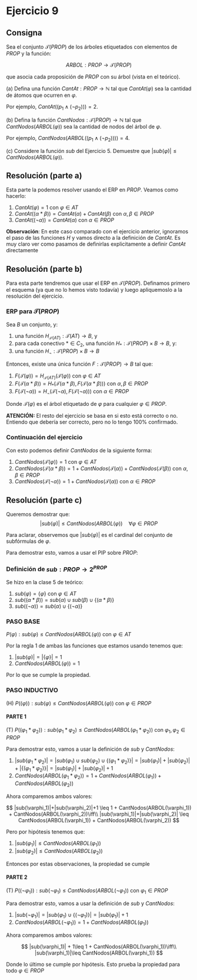 # Ejercicio 9

## Consigna

Sea el conjunto $\mathcal{T}(PROP)$ de los árboles etiquetados con elementos de $PROP$ y la función:

$$
ARBOL : PROP \to \mathcal{T}(PROP)
$$

que asocia cada proposición de $PROP$ con su árbol (vista en el teórico).


(a) Defina una función $CantAt : PROP \to \mathbb{N}$ tal que $CantAt(\varphi)$ sea la cantidad de átomos que ocurren en $\varphi$.

Por ejemplo, $CantAt((p_1 \land (\neg p_2))) = 2$.

(b) Defina la función $CantNodos : \mathcal{T}(PROP) \to \mathbb{N}$ tal que $CantNodos(ARBOL(\varphi))$ sea la cantidad de nodos del árbol de $\varphi$.

Por ejemplo, $CantNodos(ARBOL((p_1 \land (\neg p_2)))) = 4$.

(c) Considere la función $sub$ del Ejercicio 5. Demuestre que $|sub(\varphi)| \leq CantNodos(ARBOL(\varphi))$.

## Resolución (parte a)

Esta parte la podemos resolver usando el ERP en $PROP$. Veamos como hacerlo:

1. $CantAt(\varphi) = 1$ con $\varphi\in AT$
2. $CantAt((\alpha * \beta)) = CantAt(\alpha) + CantAt(\beta)$ con $\alpha,\beta\in PROP$
3. $CantAt((\neg\alpha)) = CantAt(\alpha)$ con $\alpha\in PROP$

**Observación**: En este caso comparado con el ejercicio anterior, ignoramos el paso de las funciones $H$ y vamos directo a la definición de $CantAt$. Es muy claro ver como pasamos de definirlas explicitamente a definir $CantAt$ directamente

## Resolución (parte b)

Para esta parte tendremos que usar el ERP en $\mathcal{T}(PROP)$. Definamos primero el esquema (ya que no lo hemos visto todavía) y luego apliquemoslo a la resolución del ejercicio.

### ERP para $\mathcal{T}(PROP)$

Sea $B$ un conjunto, y:

1. una función $H_{\mathcal{T}(AT)}: \mathcal{T}(AT)\rightarrow B$, y
2. para cada conectivo $*\in C_2$, una función $H_*: \mathcal{T}(PROP)\times B\rightarrow B$, y:
3. una función $H_{\neg}: \mathcal{T}(PROP)\times B\rightarrow B$

Entonces, existe una única función $F: \mathcal{T}(PROP)\rightarrow B$ tal que:

1. $F(\mathcal{T}(\varphi)) = H_{\mathcal{T}(AT)}(\mathcal{T}(\varphi))$ con $\varphi\in AT$
2. $F(\mathcal{T}(\alpha*\beta)) = H_*(\mathcal{T}(\alpha*\beta), F(\mathcal{T}(\alpha*\beta)))$ con $\alpha,\beta\in PROP$
3. $F(\mathcal{T}(\neg\alpha)) = H_{\neg}(\mathcal{T}(\neg\alpha), F(\mathcal{T}(\neg\alpha)))$ con $\alpha\in PROP$

Donde $\mathcal{T}(\varphi)$ es el árbol etiquetado de $\varphi$ para cualquier $\varphi\in PROP$.

**ATENCIÓN:** El resto del ejercicio se basa en si esto está correcto o no. Entiendo que debería ser correcto, pero no lo tengo 100% confirmado.

### Continuación del ejercicio

Con esto podemos definir $CantNodos$ de la siguiente forma:

1. $CantNodos(\mathcal{T}(\varphi)) = 1$ con $\varphi\in AT$
2. $CantNodos(\mathcal{T}(\alpha*\beta)) = 1 + CantNodos(\mathcal{T}(\alpha)) + CantNodos(\mathcal{T}(\beta))$ con $\alpha,\beta\in PROP$
3. $CantNodos(\mathcal{T}(\neg\alpha)) = 1 + CantNodos(\mathcal{T}(\alpha))$ con $\alpha\in PROP$

## Resolución (parte c)

Queremos demostrar que: 
$$|sub(\varphi)| \leq CantNodos(ARBOL(\varphi))\quad\forall\varphi\in PROP$$

Para aclarar, observemos que $|sub(\varphi)|$ es el cardinal del conjunto de subfórmulas de $\varphi$.

Para demostrar esto, vamos a usar el PIP sobre $PROP$:

### Definición de $sub: PROP\to 2^{PROP}$

Se hizo en la clase 5 de teórico:

1. $sub(\varphi) = \{\varphi\}$ con $\varphi\in AT$
2. $sub((\alpha*\beta)) = sub(\alpha)\cup sub(\beta)\cup\{(\alpha*\beta)\}$
3. $sub((\neg\alpha)) = sub(\alpha)\cup\{(\neg\alpha)\}$

### PASO BASE

$P(\varphi): sub(\varphi)\leq CantNodos(ARBOL(\varphi))$ con $\varphi\in AT$

Por la regla 1 de ambas las funciones que estamos usando tenemos que:

1. $|sub(\varphi)| = |\{\varphi\}| = 1$
2. $CantNodos(ARBOL(\varphi)) = 1$

Por lo que se cumple la propiedad.

### PASO INDUCTIVO

(H) $P((\varphi)): sub(\varphi)\leq CantNodos(ARBOL(\varphi))$ con $\varphi\in PROP$

#### PARTE 1

(T) $P((\varphi_1*\varphi_2)): sub(\varphi_1*\varphi_2)\leq CantNodos(ARBOL(\varphi_1*\varphi_2))$ con $\varphi_1,\varphi_2\in PROP$

Para demostrar esto, vamos a usar la definición de $sub$ y $CantNodos$:

1. $|sub(\varphi_1*\varphi_2)| = |sub(\varphi_1)\cup sub(\varphi_2)\cup\{(\varphi_1*\varphi_2)\}| = |sub(\varphi_1)|+|sub(\varphi_2)|+|\{(\varphi_1*\varphi_2)\}| = |sub(\varphi_1)|+|sub(\varphi_2)| + 1$
2. $CantNodos(ARBOL(\varphi_1*\varphi_2)) = 1 + CantNodos(ARBOL(\varphi_1)) + CantNodos(ARBOL(\varphi_2))$

Ahora comparemos ambos valores:

$$
|sub(\varphi_1)|+|sub(\varphi_2)|+1 \leq 1 + CantNodos(ARBOL(\varphi_1)) + CantNodos(ARBOL(\varphi_2))\iff\\
|sub(\varphi_1)|+|sub(\varphi_2)| \leq CantNodos(ARBOL(\varphi_1)) + CantNodos(ARBOL(\varphi_2))
$$

Pero por hipótesis tenemos que:

1. $|sub(\varphi_1)| \leq CantNodos(ARBOL(\varphi_1))$
2. $|sub(\varphi_2)| \leq CantNodos(ARBOL(\varphi_2))$

Entonces por estas observaciones, la propiedad se cumple

#### PARTE 2

(T) $P((\neg\varphi_1)): sub(\neg\varphi_1)\leq CantNodos(ARBOL(\neg\varphi_1))$ con $\varphi_1\in PROP$

Para demostrar esto, vamos a usar la definición de $sub$ y $CantNodos$:

1. $|sub(\neg\varphi_1)| = |sub(\varphi_1)\cup\{(\neg\varphi_1)\}| = |sub(\varphi_1)| + 1$
2. $CantNodos(ARBOL(\neg\varphi_1)) = 1 + CantNodos(ARBOL(\varphi_1))$

Ahora comparemos ambos valores:

$$
|sub(\varphi_1)| + 1\leq 1 + CantNodos(ARBOL(\varphi_1))\iff\\
|sub(\varphi_1)|\leq CantNodos(ARBOL(\varphi_1))
$$

Donde lo último se cumple por hipótesis. Esto prueba la propiedad para todo $\varphi\in PROP$